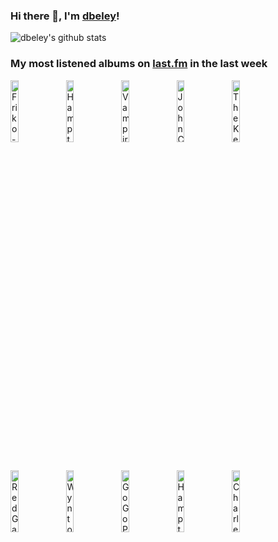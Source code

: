 ### Hi there 👋, I'm [dbeley](https://dbeley.ovh/en)!

![dbeley's github stats](https://github-readme-stats.vercel.app/api?username=dbeley)

### My most listened albums on [last.fm](https://www.last.fm/user/d_beley) in the last week

[<img src='https://lastfm.freetls.fastly.net/i/u/300x300/a8dc09e1853070c5ba9a2bd58c2683de.jpg' width='16%' height='16%' alt='Friko - Where We’ve Been, Where We Go from Here'>](https://www.last.fm/music/friko/where%2bwe%25e2%2580%2599ve%2bbeen%252c%2bwhere%2bwe%2bgo%2bfrom%2bhere)&nbsp;
[<img src='https://lastfm.freetls.fastly.net/i/u/300x300/1bf64d2264244e27ce0402efc1949873.jpg' width='16%' height='16%' alt='Hampton Hawes - The Trio, Volume 2: This Is Hampton Hawes'>](https://www.last.fm/music/hampton%2bhawes/the%2btrio%252c%2bvolume%2b2%253a%2bthis%2bis%2bhampton%2bhawes)&nbsp;
[<img src='https://lastfm.freetls.fastly.net/i/u/300x300/6d82bc24d66644b103a8658ed4d56398.jpg' width='16%' height='16%' alt='Vampire Weekend - Only God Was Above Us'>](https://www.last.fm/music/vampire%2bweekend/only%2bgod%2bwas%2babove%2bus)&nbsp;
[<img src='https://lastfm.freetls.fastly.net/i/u/300x300/5578cab39b47730a9ac36882c44dcf4e.jpg' width='16%' height='16%' alt='John Cale - Paris 1919'>](https://www.last.fm/music/john%2bcale/paris%2b1919)&nbsp;
[<img src='https://lastfm.freetls.fastly.net/i/u/300x300/551973a2afd2495fc993af2d88ff5ba5.jpg' width='16%' height='16%' alt='The Kenny Drew Trio - Pal Joey'>](https://www.last.fm/music/the%2bkenny%2bdrew%2btrio/pal%2bjoey)&nbsp;
<br>
[<img src='https://lastfm.freetls.fastly.net/i/u/300x300/cca613c9c5d3480d9ff6ae4636e22e12.jpg' width='16%' height='16%' alt='Red Garland Trio - A Garland Of Red'>](https://www.last.fm/music/red%2bgarland%2btrio/a%2bgarland%2bof%2bred)&nbsp;
[<img src='https://lastfm.freetls.fastly.net/i/u/300x300/656593cdac774063bd1af6f7f559a325.jpg' width='16%' height='16%' alt='Wynton Kelly - Kelly Blue'>](https://www.last.fm/music/wynton%2bkelly/kelly%2bblue)&nbsp;
[<img src='https://lastfm.freetls.fastly.net/i/u/300x300/8dbc465010081adb7b8eefc4daee35d5.jpg' width='16%' height='16%' alt='GoGo Penguin - v2.0'>](https://www.last.fm/music/gogo%2bpenguin/v2.0)&nbsp;
[<img src='https://lastfm.freetls.fastly.net/i/u/300x300/fd56c8f87b642591fee13c4db1eda3d7.jpg' width='16%' height='16%' alt='Hampton Hawes - The Trio, Volume 3: Everybody Likes Hampton Hawes'>](https://www.last.fm/music/hampton%2bhawes/the%2btrio%252c%2bvolume%2b3%253a%2beverybody%2blikes%2bhampton%2bhawes)&nbsp;
[<img src='https://lastfm.freetls.fastly.net/i/u/300x300/0b8d8e70a3b0c9049bbec190d299551a.jpg' width='16%' height='16%' alt='Charles Lloyd - The Sky Will Still Be There Tomorrow'>](https://www.last.fm/music/charles%2blloyd/the%2bsky%2bwill%2bstill%2bbe%2bthere%2btomorrow)&nbsp;
<br>
